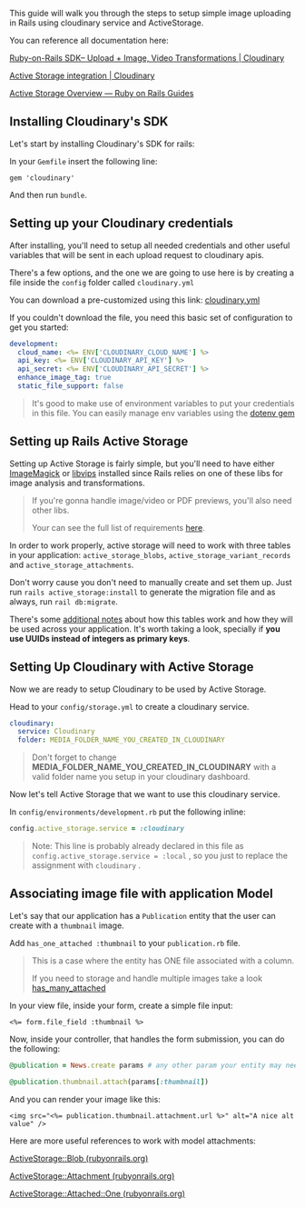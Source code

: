 This guide will walk you through the steps to setup simple image uploading in Rails using cloudinary service and ActiveStorage.

You can reference all documentation here:

[Ruby-on-Rails SDK– Upload + Image, Video Transformations | Cloudinary](https://cloudinary.com/documentation/rails_integration#installation)

[Active Storage integration | Cloudinary](https://cloudinary.com/documentation/rails_activestorage#active_storage_configuration)

[Active Storage Overview — Ruby on Rails Guides](https://edgeguides.rubyonrails.org/active_storage_overview.html)



## Installing Cloudinary's SDK

Let's start by installing Cloudinary's SDK for rails:

In your `Gemfile` insert the following line:

```
gem 'cloudinary'
```

And then run `bundle`.



## Setting up your Cloudinary credentials

After installing, you'll need to setup all needed credentials and other useful variables that will be sent in each upload request to cloudinary apis.

There's a few options, and the one we are going to use here is by creating a file inside the `config` folder called `cloudinary.yml`

You can download a pre-customized using this link: [cloudinary.yml](https://cloudinary.com/documentation/rails_integration#configuring_in_the_cloudinary_yml_file)

If you couldn't download the file, you need this basic set of configuration to get you started:

```yaml
development:
  cloud_name: <%= ENV['CLOUDINARY_CLOUD_NAME'] %>
  api_key: <%= ENV['CLOUDINARY_API_KEY'] %>
  api_secret: <%= ENV['CLOUDINARY_API_SECRET'] %>
  enhance_image_tag: true
  static_file_support: false
```

> It's good to make use of environment variables to put your credentials in this file. You can easily manage env variables using the [dotenv gem](https://github.com/bkeepers/dotenv)



## Setting up Rails Active Storage

Setting up Active Storage is fairly simple, but you'll need to have either [ImageMagick](https://imagemagick.org/index.php) or [libvips](https://github.com/libvips/libvips) installed since Rails relies on one of these libs for image analysis and transformations.

> If you're gonna handle image/video or PDF previews, you'll also need other libs.
>
> Your can see the full list of requirements [here](https://edgeguides.rubyonrails.org/active_storage_overview.html#requirements).



In order to work properly, active storage will need to work with three tables in your application: `active_storage_blobs`, `active_storage_variant_records` and `active_storage_attachments`.

Don't worry cause you don't need to manually create and set them up. Just run `rails active_storage:install` to generate the migration file and as always, run `rail db:migrate`.



There's some [additional notes](https://edgeguides.rubyonrails.org/active_storage_overview.html#setup) about how this tables work and how they will be used across your application. It's worth taking a look, specially if **you use UUIDs instead of integers as primary keys**.



## Setting Up Cloudinary with Active Storage



Now we are ready to setup Cloudinary to be used by Active Storage.

Head to your `config/storage.yml` to create a cloudinary service.

```yaml
cloudinary:
  service: Cloudinary
  folder: MEDIA_FOLDER_NAME_YOU_CREATED_IN_CLOUDINARY
```

> Don't forget to change **MEDIA_FOLDER_NAME_YOU_CREATED_IN_CLOUDINARY** with a valid folder name you setup in your cloudinary dashboard.



Now let's tell Active Storage that we want to use this cloudinary service.

In `config/environments/development.rb` put the following inline:

```ruby
config.active_storage.service = :cloudinary
```



> Note: This line is probably already declared in this file as `config.active_storage.service = :local` , so you just to replace the assignment with `cloudinary` .



## Associating image file with application Model

Let's say that our application has a `Publication` entity that the user can create with a `thumbnail` image.

Add `has_one_attached :thumbnail` to your `publication.rb` file.

> This is a case where the entity has ONE file associated with a column.
>
> If you need to storage and handle multiple images take a look [has_many_attached](https://edgeguides.rubyonrails.org/active_storage_overview.html#has-many-attached)

In your view file, inside your form, create a simple file input:

```erb
<%= form.file_field :thumbnail %>
```



Now, inside your controller, that handles the form submission, you can do the following:

```ruby
@publication = News.create params # any other param your entity may need

@publication.thumbnail.attach(params[:thumbnail])
```



And you can render your image like this:

```erb
<img src="<%= publication.thumbnail.attachment.url %>" alt="A nice alt value" />
```



Here are more useful references to work with model attachments:

[ActiveStorage::Blob (rubyonrails.org)](https://api.rubyonrails.org/classes/ActiveStorage/Blob.html)

[ActiveStorage::Attachment (rubyonrails.org)](https://api.rubyonrails.org/classes/ActiveStorage/Attachment.html)

[ActiveStorage::Attached::One (rubyonrails.org)](https://api.rubyonrails.org/v6.1.3/classes/ActiveStorage/Attached/One.html)